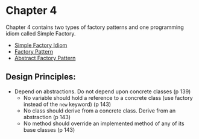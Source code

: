 # Chapter 4
Chapter 4 contains two types of factory patterns and one programming idiom called Simple Factory.

* [Simple Factory Idiom](Factory/)
* [Factory Pattern](Factory/)
* [Abstract Factory Pattern](AbstractFactory/)

## Design Principles:
* Depend on abstractions. Do not depend upon concrete classes (p 139)
  * No variable should hold a reference to a concrete class (use factory instead of the `new` keyword) (p 143)
  * No class should derive from a concrete class. Derive from an abstraction (p 143)
  * No method should override an implemented method of any of its base classes (p 143)